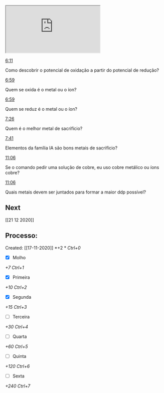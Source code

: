 <iframe src="https://www.youtube.com/embed/k4sFxhKoktA" class="resize-vertical"></iframe>


[6:11](https://www.youtube.com/watch?v=k4sFxhKoktA&t=371)

Como descobrir o potencial de oxidação a partir do potencial de redução?



[6:59](https://www.youtube.com/watch?v=k4sFxhKoktA&t=419)

Quem se oxida é o metal ou o íon?



[6:59](https://www.youtube.com/watch?v=k4sFxhKoktA&t=419)

Quem se reduz é o metal ou o íon?



[7:26](https://www.youtube.com/watch?v=k4sFxhKoktA&t=446)

Quem é o melhor metal de sacrifício?



[7:41](https://www.youtube.com/watch?v=k4sFxhKoktA&t=461)

Elementos da família IA são bons metais de sacrifício?



[11:06](https://www.youtube.com/watch?v=k4sFxhKoktA&t=666)

Se o comando pedir uma solução de cobre, eu uso cobre metálico ou íons cobre?


[11:06](https://www.youtube.com/watch?v=k4sFxhKoktA&t=666)

Quais metais devem ser juntados para formar a maior ddp possível?

## Next
[[21 12 2020]]
## Processo:
Created: [[17-11-2020]]
*+2 *  *Ctrl+0*
- [x] Molho  

*+7*  *Ctrl+1*

- [x] Primeira 

*+10*  *Ctrl+2*

- [x] Segunda

*+15*  *Ctrl+3*

- [ ] Terceira 

*+30*  *Ctrl+4*

- [ ] Quarta 

*+60*  *Ctrl+5*

- [ ] Quinta 

*+120*  *Ctrl+6*

- [ ] Sexta 

*+240*  *Ctrl+7*